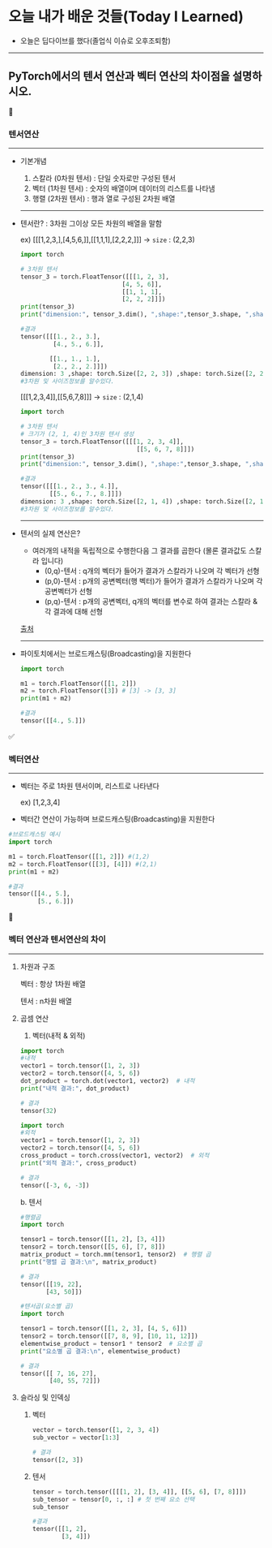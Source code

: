 # 오늘 내가 배운 것들(Today I Learned)

- 오늘은 딥다이브를 했다(졸업식 이슈로 오후조퇴함)
---
## PyTorch에서의 텐서 연산과 벡터 연산의 차이점을 설명하시오.

<aside>
🔑

### 텐서연산

---

- 기본개념
    1. 스칼라 (0차원 텐서) : 단일 숫자로만 구성된 텐서
    2. 벡터 (1차원 텐서) : 숫자의 배열이며 데이터의 리스트를 나타냄
    3. 행렬 (2차원 텐서) : 행과 열로 구성된 2차원 배열
    
    ---
    
- 텐서란?  : 3차원 그이상 모든 차원의 배열을 말함
    
    ex) [[[1,2,3,],[4,5,6,]],[[1,1,1],[2,2,2,]]] → `size` : (2,2,3)
    
    ```python
    import torch
    
    # 3차원 텐서
    tensor_3 = torch.FloatTensor([[[1, 2, 3],           
                                [4, 5, 6]],
                                [[1, 1, 1],
                                [2, 2, 2]]])
    print(tensor_3)
    print("dimension:", tensor_3.dim(), ",shape:",tensor_3.shape, ",shape:",tensor_3.size())
    
    #결과
    tensor([[[1., 2., 3.],
             [4., 5., 6.]],
    
            [[1., 1., 1.],
             [2., 2., 2.]]])
    dimension: 3 ,shape: torch.Size([2, 2, 3]) ,shape: torch.Size([2, 2, 3])
    #3차원 및 사이즈정보를 알수있다.
    ```
    
    [[[1,2,3,4]],[[5,6,7,8]]] → `size` : (2,1,4)
    
    ```python
    import torch
    
    # 3차원 텐서
    # 크기가 (2, 1, 4)인 3차원 텐서 생성
    tensor_3 = torch.FloatTensor([[[1, 2, 3, 4]], 
    	                            [[5, 6, 7, 8]]])
    print(tensor_3)
    print("dimension:", tensor_3.dim(), ",shape:",tensor_3.shape, ",shape:",tensor_3.size())
    
    #결과
    tensor([[[1., 2., 3., 4.]],
            [[5., 6., 7., 8.]]])
    dimension: 3 ,shape: torch.Size([2, 1, 4]) ,shape: torch.Size([2, 1, 4])
    #3차원 및 사이즈정보를 알수있다.
    ```
    
    ---
    
- 텐서의 실제 연산은?
    - 여러개의 내적을 독립적으로 수행한다음 그 결과를 곱한다 (몰론 결과값도 스칼라 입니다)
        - (0,q)-텐서 : q개의 벡터가 들어가 결과가 스칼라가 나오며 각 벡터가 선형
        - (p,0)-텐서 : p개의 공변벡터(행 벡터)가 들어가 결과가 스칼라가 나오며 각 공변벡터가 선형
        - (p,q)-텐서 : p개의 공변벡터, q개의 벡터를 변수로 하여 결과는 스칼라 & 각 결과에 대해 선형
    
    [출처](https://elementary-physics.tistory.com/155)
    
    ---
    
- 파이토치에서는 브로드캐스팅(Broadcasting)을 지원한다
    
    ```python
    import torch
    
    m1 = torch.FloatTensor([[1, 2]])
    m2 = torch.FloatTensor([3]) # [3] -> [3, 3]
    print(m1 + m2)
    
    #결과
    tensor([[4., 5.]])
    ```

</aside>

<aside>
✅

### 벡터연산

---

- 벡터는 주로 1차원 텐서이며, 리스트로 나타낸다
    
    ex) [1,2,3,4]
    
- 벡터간 연산이 가능하며 브로드캐스팅(Broadcasting)을 지원한다

```python
#브로드캐스팅 예시
import torch

m1 = torch.FloatTensor([[1, 2]]) #(1,2)
m2 = torch.FloatTensor([[3], [4]]) #(2,1)
print(m1 + m2)

#결과
tensor([[4., 5.],
        [5., 6.]])
```

</aside>

<aside>
📎

### 벡터 연산과 텐서연산의 차이

---

1. 차원과 구조
    
    벡터 : 항상 1차원 배열
    
    텐서 : n차원 배열
    
2. 곱셈 연산
    1. 벡터(내적 & 외적)
    
    ```python
    import torch
    #내적
    vector1 = torch.tensor([1, 2, 3])
    vector2 = torch.tensor([4, 5, 6])
    dot_product = torch.dot(vector1, vector2)  # 내적
    print("내적 결과:", dot_product)  
    
    # 결과 
    tensor(32)
    ```
    
    ```python
    import torch
    #외적
    vector1 = torch.tensor([1, 2, 3])
    vector2 = torch.tensor([4, 5, 6])
    cross_product = torch.cross(vector1, vector2)  # 외적
    print("외적 결과:", cross_product)  
    
    # 결과
    tensor([-3, 6, -3])
    ```
    
    b. 텐서 
    
    ```python
    #행렬곱
    import torch
    
    tensor1 = torch.tensor([[1, 2], [3, 4]])
    tensor2 = torch.tensor([[5, 6], [7, 8]])
    matrix_product = torch.mm(tensor1, tensor2)  # 행렬 곱
    print("행렬 곱 결과:\n", matrix_product)
    
    # 결과
    tensor([[19, 22],
           [43, 50]])
    ```
    
    ```python
    #텐서곱(요소별 곱)
    import torch
    
    tensor1 = torch.tensor([[1, 2, 3], [4, 5, 6]])
    tensor2 = torch.tensor([[7, 8, 9], [10, 11, 12]])
    elementwise_product = tensor1 * tensor2  # 요소별 곱
    print("요소별 곱 결과:\n", elementwise_product)
    
    # 결과 
    tensor([[ 7, 16, 27],
            [40, 55, 72]])
    
    ```
    
3. 슬라싱 및 인덱싱
    1. 벡터
        
        ```python
        vector = torch.tensor([1, 2, 3, 4])
        sub_vector = vector[1:3]  
        
        # 결과
        tensor([2, 3])
        ```
        
    2. 텐서
        
        ```python
        tensor = torch.tensor([[[1, 2], [3, 4]], [[5, 6], [7, 8]]])
        sub_tensor = tensor[0, :, :] # 첫 번째 요소 선택
        sub_tensor
        
        #결과
        tensor([[1, 2],
                [3, 4]])
        
        ```

</aside>